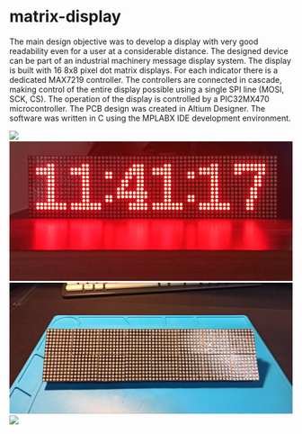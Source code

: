 ﻿# matrix-display
The main design objective was to develop a display with very good readability even for a user at a considerable distance. The designed device can be part of an industrial machinery message display system. The display is built with 16 8x8 pixel dot matrix displays. For each indicator there is a dedicated MAX7219 controller. The controllers are connected in cascade, making control of the entire display possible using a single SPI line (MOSI, SCK, CS). The operation of the display is controlled by a PIC32MX470 microcontroller. The PCB design was created in Altium Designer. The software was written in C using the MPLABX IDE development environment.

<img src="working.gif" width="800">
<img src="display.jpg" width="800">
<img src="front.jpg" width="800">
<img src="bottom.jp" width="800">



